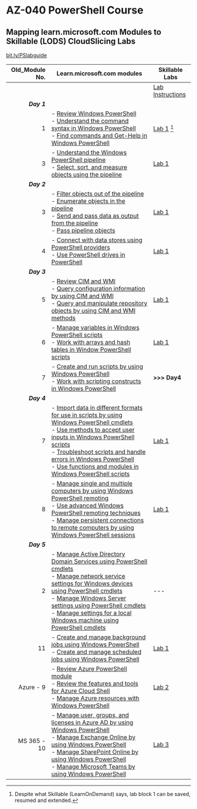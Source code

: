 # AZ-040 PowerShell Course
## Mapping learn.microsoft.com Modules to Skillable (LODS) CloudSlicing Labs

[bit.ly/PSlabguide](https://bit.ly/PSlabguide)
<br>

|Old_Module No.|Learn.microsoft.com modules | Skillable Labs|
|---:|---|---|
|||[Lab Instructions](https://github.com/brentd09/AZ040Labs/blob/main/README.md#powershell-labs)|
|***Day 1***|
|1|- [Review Windows PowerShell](https://learn.microsoft.com/en-us/training/modules/review-windows-powershell/)<br>- [Understand the command syntax in Windows PowerShell](https://learn.microsoft.com/en-us/training/modules/understand-command-syntax-windows-powershell/)<br>- [Find commands and Get-Help in Windows PowerShell](https://learn.microsoft.com/en-us/training/modules/find-commands-get-help-windows-powershell/)|[Lab 1](https://ddls.learnondemand.net/) [^1]|
|3|- [Understand the Windows PowerShell pipeline](https://learn.microsoft.com/en-us/training/modules/understand-windows-powershell-pipeline/)<br>- [Select, sort, and measure objects using the pipeline](https://learn.microsoft.com/en-us/training/modules/select-sort-measure-objects-use-pipeline/)|[Lab 1](https://ddls.learnondemand.net/)|
|***Day 2***|
|3|- [Filter objects out of the pipeline](https://learn.microsoft.com/en-us/training/modules/filter-objects-out-of-pipeline/)<br>- [Enumerate objects in the pipeline](https://learn.microsoft.com/en-us/training/modules/enumerate-objects-pipeline/)<br>- [Send and pass data as output from the pipeline](https://learn.microsoft.com/en-us/training/modules/send-pass-data-output-from-pipeline/)<br>- [Pass pipeline objects](https://learn.microsoft.com/en-us/training/modules/pass-pipeline-objects/)|[Lab 1](https://ddls.learnondemand.net/)|
|4|- [Connect with data stores using PowerShell providers](https://learn.microsoft.com/en-us/training/modules/connect-data-stores-use-powershell-providers/)<br>- [Use PowerShell drives in PowerShell](https://learn.microsoft.com/en-us/training/modules/use-powershell-drives-powershell/)|[Lab 1](https://ddls.learnondemand.net/)|
|***Day 3***|
|5|- [Review CIM and WMI](https://learn.microsoft.com/en-us/training/modules/review-common-information-model-windows-management-instrumentation/)<br>- [Query configuration information by using CIM and WMI](https://learn.microsoft.com/en-us/training/modules/query-configuration-information/)<br>- [Query and manipulate repository objects by using CIM and WMI methods](https://learn.microsoft.com/en-us/training/modules/query-manipulate-repository-objects/)|[Lab 1](https://ddls.learnondemand.net/)|
|6|- [Manage variables in Windows PowerShell scripts](https://learn.microsoft.com/en-us/training/modules/manage-variables-windows-powershell-scripts/)<br>- [Work with arrays and hash tables in Window PowerShell scripts](https://learn.microsoft.com/en-us/training/modules/work-arrays-hash-tables-window-powershell-scripts/)|[Lab 1](https://ddls.learnondemand.net/)|
|7|- [Create and run scripts by using Windows PowerShell](https://learn.microsoft.com/en-us/training/modules/create-run-scripts-use-windows-powershell/)<br>- [Work with scripting constructs in Windows PowerShell](https://learn.microsoft.com/en-us/training/modules/work-script-constructs-windows-powershell/)|**>>> Day4**|
|***Day 4***|
|7|- [Import data in different formats for use in scripts by using Windows PowerShell cmdlets](https://learn.microsoft.com/en-us/training/modules/import-data-different-formats-for-use-scripts/)<br>- [Use methods to accept user inputs in Windows PowerShell scripts](https://learn.microsoft.com/en-us/training/modules/use-methods-to-accept-user-inputs-windows-powershell-scripts/)<br>- [Troubleshoot scripts and handle errors in Windows PowerShell](https://learn.microsoft.com/en-us/training/modules/troubleshoot-scripts-handle-errors-windows-powershell/)<br>- [Use functions and modules in Windows PowerShell scripts](https://learn.microsoft.com/en-us/training/modules/use-functions-modules-windows-powershell-scripts/)|[Lab 1](https://ddls.learnondemand.net/)|
|8|- [Manage single and multiple computers by using Windows PowerShell remoting](https://learn.microsoft.com/en-us/training/modules/manage-single-multiple-computers-use-windows-powershell-remoting/)<br>- [Use advanced Windows PowerShell remoting techniques](https://learn.microsoft.com/en-us/training/modules/use-advanced-windows-powershell-remoting-techniques/)<br>- [Manage persistent connections to remote computers by using Windows PowerShell sessions](https://learn.microsoft.com/en-us/training/modules/manage-persistent-connections-to-remote-computers/)|[Lab 1](https://ddls.learnondemand.net/)|
|***Day 5***|
|2|- [Manage Active Directory Domain Services using PowerShell cmdlets](https://learn.microsoft.com/en-us/training/modules/manage-active-directory-domain-services-use-powershell-cmdlets/)<br>- [Manage network service settings for Windows devices using PowerShell cmdlets](https://learn.microsoft.com/en-us/training/modules/manage-network-service-settings-for-windows-devices-use-powershell-cmdlets/)<br>- [Manage Windows Server settings using PowerShell cmdlets](https://learn.microsoft.com/en-us/training/modules/manage-windows-server-settings-use-powershell-cmdlets/)<br>- [Manage settings for a local Windows machine using PowerShell cmdlets](https://learn.microsoft.com/en-us/training/modules/manage-settings-for-local-windows-machine-use-powershell-cmdlets/)|---|
|11|- [Create and manage background jobs using Windows PowerShell](https://learn.microsoft.com/en-us/training/modules/create-manage-background-jobs-use-windows-powershell/)<br>- [Create and manage scheduled jobs using Windows PowerShell](https://learn.microsoft.com/en-us/training/modules/create-manage-scheduled-jobs-use-windows-powershell/)|[Lab 1](https://ddls.learnondemand.net/)|
|Azure - 9|- [Review Azure PowerShell module](https://learn.microsoft.com/en-us/training/modules/review-azure-powershell-module/)<br>- [Review the features and tools for Azure Cloud Shell](https://learn.microsoft.com/en-us/training/modules/review-features-tools-for-azure-cloud-shell/)<br>- [Manage Azure resources with Windows PowerShell](https://learn.microsoft.com/en-us/training/modules/manage-azure-resources-windows-powershell/)|[Lab 2](https://ddls.learnondemand.net/)|
|MS 365 - 10|- [Manage user\, groups\, and licenses in Azure AD by using Windows PowerShell](https://learn.microsoft.com/en-us/training/modules/manage-users-groups-licenses-azure-active-directory-use-windows-powershell/)<br>- [Manage Exchange Online by using Windows PowerShell](https://learn.microsoft.com/en-us/training/modules/manage-exchange-online-use-windows-powershell/)<br>- [Manage SharePoint Online by using Windows PowerShell](https://learn.microsoft.com/en-us/training/modules/manage-sharepoint-online-use-windows-powershell/)<br>- [Manage Microsoft Teams by using Windows PowerShell](https://learn.microsoft.com/en-us/training/modules/manage-microsoft-teams-use-windows-powershell/)|[Lab 3](https://ddls.learnondemand.net/)|

[^1]: Despite what Skillable (LearnOnDemand) says, lab block 1 can be saved, resumed and extended.  
